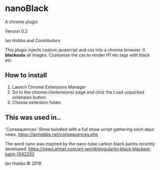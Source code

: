 # nanoBlack
A chrome plugin

Version 0.2

Ian Hobbs and Contributors

This plugin injects custom javascript and css into a chrome browser.
It **blackouts** all images. Customise the css to render H1 etc tags with black etc.

## How to install
1. Launch Chrome Extensions Manager
2. Go to the chrome://extensions/ page and click the Load unpacked extension button.
3. Choose extension folder.

## This was used in..

'Consequences' Show bundled with a full show script gathering each days news.
https://ianhobbs.net/consequences.php

The word nano was inspired by the nano-tube carbon black paints recently developed.
https://news.artnet.com/art-world/singularity-black-blackest-paint-1042202

Ian Hobbs © 2019

